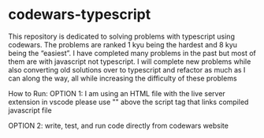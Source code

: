 # codewars-typescript
This repository is dedicated to solving problems with typescript using codewars.
The problems are ranked 1 kyu being the hardest and 8 kyu being the “easiest”. 
I have completed many problems in the past but most of them are with javascript not typescript. 
I will complete new problems while also converting old solutions over to typescript and refactor as much as I can along the way, all while increasing the difficulty of these problems 

How to Run: 
OPTION 1:
I am using an HTML file with the live server extension in vscode 
please use "<script>var exports = {};</script>" above the script tag that links compiled javascript file 

OPTION 2: 
write, test, and run code directly from codewars website 
